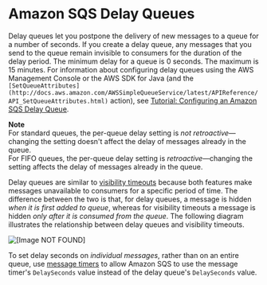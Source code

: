 # Amazon SQS Delay Queues<a name="sqs-delay-queues"></a>

Delay queues let you postpone the delivery of new messages to a queue for a number of seconds\. If you create a delay queue, any messages that you send to the queue remain invisible to consumers for the duration of the delay period\. The minimum delay for a queue is 0 seconds\. The maximum is 15 minutes\. For information about configuring delay queues using the AWS Management Console or the AWS SDK for Java \(and the `[SetQueueAttributes](http://docs.aws.amazon.com/AWSSimpleQueueService/latest/APIReference/API_SetQueueAttributes.html)` action\), see [Tutorial: Configuring an Amazon SQS Delay Queue](sqs-configure-delay-queue.md)\.

**Note**  
For standard queues, the per\-queue delay setting is *not retroactive*—changing the setting doesn't affect the delay of messages already in the queue\.  
For FIFO queues, the per\-queue delay setting is *retroactive*—changing the setting affects the delay of messages already in the queue\.

Delay queues are similar to [visibility timeouts](sqs-visibility-timeout.md) because both features make messages unavailable to consumers for a specific period of time\. The difference between the two is that, for delay queues, a message is hidden *when it is first added to queue*, whereas for visibility timeouts a message is hidden *only after it is consumed from the queue*\. The following diagram illustrates the relationship between delay queues and visibility timeouts\. 

![\[Image NOT FOUND\]](http://docs.aws.amazon.com/AWSSimpleQueueService/latest/SQSDeveloperGuide/images/sqs-delay-queues-diagram.png)

To set delay seconds on *individual messages*, rather than on an entire queue, use [message timers](sqs-message-timers.md) to allow Amazon SQS to use the message timer's `DelaySeconds` value instead of the delay queue's `DelaySeconds` value\.